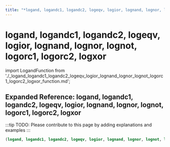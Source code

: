```yaml
---
title: "*logand, logandc1, logandc2, logeqv, logior, lognand, lognor, lognot, logorc1, logorc2, logxor*"
---
```


# logand, logandc1, logandc2, logeqv, logior, lognand, lognor, lognot, logorc1, logorc2, logxor

import LogandFunction from './_logand_logandc1_logandc2_logeqv_logior_lognand_lognor_lognot_logorc1_logorc2_logxor_function.md';

<LogandFunction />

## Expanded Reference: logand, logandc1, logandc2, logeqv, logior, lognand, lognor, lognot, logorc1, logorc2, logxor

:::tip
TODO: Please contribute to this page by adding explanations and examples
:::

```lisp
(logand, logandc1, logandc2, logeqv, logior, lognand, lognor, lognot, logorc1, logorc2, logxor )
```
